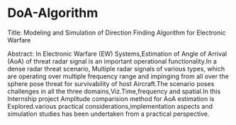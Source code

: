 # DoA-Algorithm
Title: Modeling and Simulation of Direction Finding Algorithm for Electronic Warfare

Abstract: In Electronic Warfare (EW) Systems,Estimation of Angle of Arrival (AoA) of threat radar signal is an important operational functionality.In a dense radar threat scenario, Multiple radar signals of various types, which are operating over multiple frequency range and impinging from all over the sphere pose threat for survivability of host Aircraft.The scenario poses challenges in all the three domains,Viz.Time,frequency and spatial.In this Internship project Amplitude comparision method for AoA estimation is Explored.various practical considerations,implementation aspects and simulation studies has been undertaken from a practical perspective.


